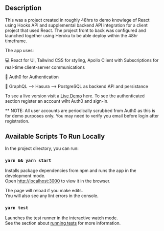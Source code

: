 ## Description
This was a project created in roughly 48hrs to demo knowlege of React using Hooks API and supplemental backend API integration for a client project that used React. The project front to back was configured and launched together using Heroku to be able deploy within the 48hr timeframe.

The app uses:

💻 React for UI, Tailwind CSS for styling, Apollo Client with Subscriptions for real-time client-server communications

🔐 Auth0 for Authentication

💽 GraphQL --> Hasura --> PostgreSQL as backend API and persistance


To see a live version visit a [Live Demo](notes-app.justinbellero.com) here.
To see the authenticated section register an account wiht Auth0 and sign-in. 

** NOTE: All user accounts are periodically scrubbed from Auth0 as this is for demo purposes only.
You may need to verify you email before login after registration.

## Available Scripts To Run Locally

In the project directory, you can run:

### `yarn && yarn start`

Installs package dependencies from npm and runs the app in the development mode.<br />
Open [http://localhost:3000](http://localhost:3000) to view it in the browser.

The page will reload if you make edits.<br />
You will also see any lint errors in the console.

### `yarn test`

Launches the test runner in the interactive watch mode.<br />
See the section about [running tests](https://facebook.github.io/create-react-app/docs/running-tests) for more information.

